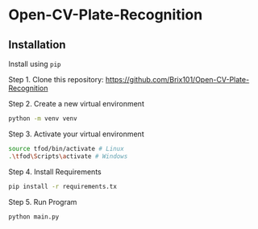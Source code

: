 # Open-CV-Plate-Recognition


## Installation

Install using `pip`

Step 1. Clone this repository: https://github.com/Brix101/Open-CV-Plate-Recognition

Step 2. Create a new virtual environment
``` bash
python -m venv venv
```
Step 3. Activate your virtual environment
``` bash
source tfod/bin/activate # Linux
.\tfod\Scripts\activate # Windows 
```
Step 4. Install Requirements
``` bash
pip install -r requirements.tx
```
Step 5. Run Program
``` bash
python main.py
```